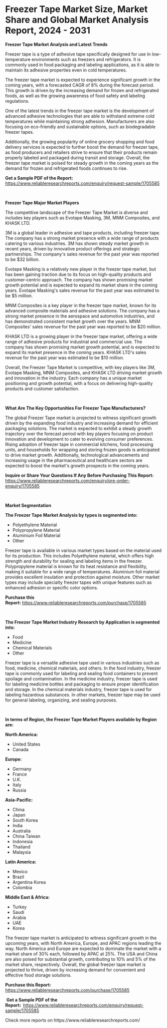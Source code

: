<p><h1>Freezer Tape Market Size, Market Share and Global Market Analysis Report, 2024 - 2031</h1></p><p><strong>Freezer Tape Market Analysis and Latest Trends</strong></p>
<p><p>Freezer tape is a type of adhesive tape specifically designed for use in low-temperature environments such as freezers and refrigerators. It is commonly used in food packaging and labeling applications, as it is able to maintain its adhesive properties even in cold temperatures.</p><p>The freezer tape market is expected to experience significant growth in the coming years, with a forecasted CAGR of 8% during the forecast period. This growth is driven by the increasing demand for frozen and refrigerated foods, as well as the growing awareness of food safety and labeling regulations.</p><p>One of the latest trends in the freezer tape market is the development of advanced adhesive technologies that are able to withstand extreme cold temperatures while maintaining strong adhesion. Manufacturers are also focusing on eco-friendly and sustainable options, such as biodegradable freezer tapes.</p><p>Additionally, the growing popularity of online grocery shopping and food delivery services is expected to further boost the demand for freezer tape, as food producers and retailers strive to ensure that their products remain properly labeled and packaged during transit and storage. Overall, the freezer tape market is poised for steady growth in the coming years as the demand for frozen and refrigerated foods continues to rise.</p></p>
<p><strong>Get a Sample PDF of the Report:&nbsp;</strong> <a href="https://www.reliableresearchreports.com/enquiry/request-sample/1705585">https://www.reliableresearchreports.com/enquiry/request-sample/1705585</a></p>
<p>&nbsp;</p>
<p><strong>Freezer Tape Major Market Players</strong></p>
<p><p>The competitive landscape of the Freezer Tape Market is diverse and includes key players such as Evotape Masking, 3M, MNM Composites, and KHASK LTD. </p><p>3M is a global leader in adhesive and tape products, including freezer tape. The company has a strong market presence with a wide range of products catering to various industries. 3M has shown steady market growth in recent years, driven by innovative product offerings and strategic partnerships. The company's sales revenue for the past year was reported to be $32 billion.</p><p>Evotape Masking is a relatively new player in the freezer tape market, but has been gaining traction due to its focus on high-quality products and customer-centric approach. The company has shown promising market growth potential and is expected to expand its market share in the coming years. Evotape Masking's sales revenue for the past year was estimated to be $5 million.</p><p>MNM Composites is a key player in the freezer tape market, known for its advanced composite materials and adhesive solutions. The company has a strong market presence in the aerospace and automotive industries, and has demonstrated consistent market growth over the years. MNM Composites' sales revenue for the past year was reported to be $20 million.</p><p>KHASK LTD is a growing player in the freezer tape market, offering a wide range of adhesive products for industrial and commercial use. The company has shown promising market growth potential, and is expected to expand its market presence in the coming years. KHASK LTD's sales revenue for the past year was estimated to be $10 million.</p><p>Overall, the Freezer Tape Market is competitive, with key players like 3M, Evotape Masking, MNM Composites, and KHASK LTD driving market growth and innovation in the industry. Each company has a unique market positioning and growth potential, with a focus on delivering high-quality products and customer satisfaction.</p></p>
<p>&nbsp;</p>
<p><strong>What Are The Key Opportunities For Freezer Tape Manufacturers?</strong></p>
<p><p>The global Freezer Tape market is projected to witness significant growth driven by the expanding food industry and increasing demand for efficient packaging solutions. The market is expected to exhibit a steady growth trajectory over the forecast period with key players focusing on product innovation and development to cater to evolving consumer preferences. Rising adoption of freezer tape in commercial kitchens, food processing units, and households for wrapping and storing frozen goods is anticipated to drive market growth. Additionally, technological advancements and increasing usage in the pharmaceutical and healthcare sectors are expected to boost the market's growth prospects in the coming years.</p></p>
<p><strong>Inquire or Share Your Questions If Any Before Purchasing This Report:</strong> <a href="https://www.reliableresearchreports.com/enquiry/pre-order-enquiry/1705585">https://www.reliableresearchreports.com/enquiry/pre-order-enquiry/1705585</a></p>
<p>&nbsp;</p>
<p><strong>Market Segmentation</strong></p>
<p><strong>The Freezer Tape Market Analysis by types is segmented into:</strong></p>
<p><ul><li>Polyethylene Material</li><li>Polypropylene Material</li><li>Aluminium Foil Material</li><li>Other</li></ul></p>
<p><p>Freezer tape is available in various market types based on the material used for its production. This includes Polyethylene material, which offers high strength and durability for sealing and labeling items in the freezer. Polypropylene material is known for its heat resistance and flexibility, making it suitable for a wide range of temperatures. Aluminium foil material provides excellent insulation and protection against moisture. Other market types may include specialty freezer tapes with unique features such as enhanced adhesion or specific color options.</p></p>
<p><strong>Purchase this Report:&nbsp;</strong><a href="https://www.reliableresearchreports.com/purchase/1705585">https://www.reliableresearchreports.com/purchase/1705585</a></p>
<p>&nbsp;</p>
<p><strong>The Freezer Tape Market Industry Research by Application is segmented into:</strong></p>
<p><ul><li>Food</li><li>Medicine</li><li>Chemical Materials</li><li>Other</li></ul></p>
<p><p>Freezer tape is a versatile adhesive tape used in various industries such as food, medicine, chemical materials, and others. In the food industry, freezer tape is commonly used for labeling and sealing food containers to prevent spoilage and contamination. In the medicine industry, freezer tape is used for labeling medicine bottles and packaging to ensure proper identification and storage. In the chemical materials industry, freezer tape is used for labeling hazardous substances. In other markets, freezer tape may be used for general labeling, organizing, and sealing purposes.</p></p>
<p>&nbsp;</p>
<p><strong>In terms of Region, the Freezer Tape Market Players available by Region are:</strong></p>
<p>
    <p> <strong> North America: </strong>
        <ul>
            <li>United States</li>
            <li>Canada</li>
        </ul>
        </p> 
    <p> <strong> Europe: </strong>
        <ul>
            <li>Germany</li>
            <li>France</li>
            <li>U.K.</li>
            <li>Italy</li>
            <li>Russia</li>
        </ul>
        </p> 
    <p> <strong> Asia-Pacific: </strong>
        <ul>
            <li>China</li>
            <li>Japan</li>
            <li>South Korea</li>
            <li>India</li>
            <li>Australia</li>
            <li>China Taiwan</li>
            <li>Indonesia</li>
            <li>Thailand</li>
            <li>Malaysia</li>
        </ul>
        </p> 
    <p> <strong> Latin America: </strong>
        <ul>
            <li>Mexico</li>
            <li>Brazil</li>
            <li>Argentina Korea</li>
            <li>Colombia</li>
        </ul>
        </p> 
    <p> <strong> Middle East & Africa: </strong>
        <ul>
            <li>Turkey</li>
            <li>Saudi</li>
            <li>Arabia</li>
            <li>UAE</li>
            <li>Korea</li>
        </ul>
    </p>
    </p>
<p><p>The freezer tape market is anticipated to witness significant growth in the upcoming years, with North America, Europe, and APAC regions leading the way. North America and Europe are expected to dominate the market with a market share of 30% each, followed by APAC at 25%. The USA and China are also poised for substantial growth, contributing to 10% and 5% of the market share, respectively. Overall, the global freezer tape market is projected to thrive, driven by increasing demand for convenient and effective food storage solutions.</p></p>
<p><strong>Purchase this Report: </strong><a href="https://www.reliableresearchreports.com/purchase/1705585">https://www.reliableresearchreports.com/purchase/1705585</a></p>
<p>&nbsp;<strong>Get a Sample PDF of the Report:&nbsp;&nbsp;</strong><a href="https://www.reliableresearchreports.com/enquiry/request-sample/1705585">https://www.reliableresearchreports.com/enquiry/request-sample/1705585</a></p>
<p><strong></strong></p>
<p>Check more reports on https://www.reliableresearchreports.com/</p>